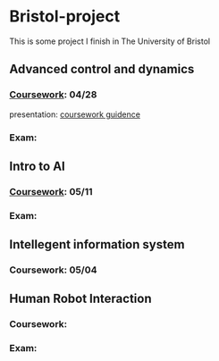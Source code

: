 # Bristol-project
This is some project I finish in The University of Bristol


## Advanced control and dynamics

### [Coursework](https://view.officeapps.live.com/op/view.aspx?src=https%3A%2F%2Fraw.githubusercontent.com%2Fgwt9970161%2FBristol-project%2Fmain%2Fcw%2520UFME7F-15-M%2520(1).docx&wdOrigin=BROWSELINK): 04/28
 
presentation: [coursework guidence](https://uwe.cloud.panopto.eu/Panopto/Pages/Viewer.aspx?id=55ed0487-cc48-4d97-ab53-ae4a00fe8a1a&instance=Blackboard)

### Exam:

## Intro to AI

### [Coursework](https://github.com/gwt9970161/Bristol-project/blob/main/IntroAICoursework2022.pdf): 05/11

### Exam: 

## Intellegent information system

### Coursework: 05/04

## Human Robot Interaction

### Coursework:

### Exam: 

